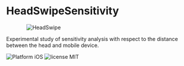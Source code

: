 # HeadSwipeSensitivity
<p align="center" style="width:200px;">
  <img src="https://github.corp.ebay.com/jinnxie/HeadGazeLib/blob/master/examples/HeadSwipeSensitivity/logo.png"  alt="HeadSwipe" title="HeadSwipe">
</p>

Experimental study of sensitivity analysis with respect to the distance between the head and mobile device.

![Platform iOS](https://img.shields.io/badge/platform-iOS-orange.svg)
![license MIT](https://img.shields.io/badge/license-MIT-brightgreen.svg)
